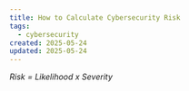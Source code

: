 ```yaml
---
title: How to Calculate Cybersecurity Risk
tags:
  - cybersecurity
created: 2025-05-24
updated: 2025-05-24
---
```


*Risk = Likelihood x Severity*